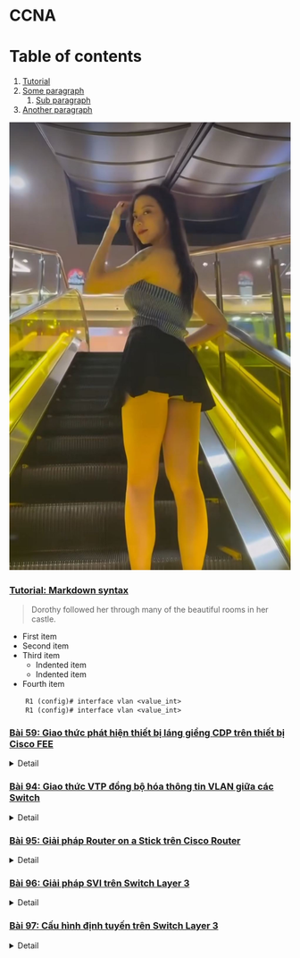 # CCNA

# Table of contents
1. [Tutorial](#tutorial)
2. [Some paragraph](#paragraph1)
    1. [Sub paragraph](#subparagraph1)
3. [Another paragraph](#paragraph2)

![alt text](_kakeZz_(twitter).JPG "Title")

###  [Tutorial: Markdown syntax](https://www.markdownguide.org/basic-syntax/)

> Dorothy followed her through many of the beautiful rooms in her castle.

<ul>
  <li>First item</li>
  <li>Second item</li>
  <li>Third item
    <ul>
      <li>Indented item</li>
      <li>Indented item</li>
    </ul>
  </li>
  <li>Fourth item</li>
</ul>

        R1 (config)# interface vlan <value_int>
        R1 (config)# interface vlan <value_int>


###  [Bài 59: Giao thức phát hiện thiết bị láng giềng CDP trên thiết bị Cisco FEE](https://www.markdownguide.org/basic-syntax/)
<details close>
  <summary>Detail</summary>

#### Note:
<ul>
  <li>CDP đc gửi 60s một lần qua các Switchs và ngược lại</li>
</ul>

#### Configuration code:
> ___Sw (config)#___ interface <value_int></br>
> ___Sw (config-if)#___ no cdp enable => tắt cdp</br>
> ___Sw (config)#___ no cdp run

#### Images:
<div style='display: flex'>
    <img src="1.jpg" width="600" style='margin: 5'>
</div>
</details>

###  [Bài 94: Giao thức VTP đồng bộ hóa thông tin VLAN giữa các Switch](https://www.markdownguide.org/basic-syntax/)
<details close>
  <summary>Detail</summary>

#### Note:
<ul>
  <li>đồng bộ hóa thông tin (VLAN config) giữa các Sw mà không cần manual config cho mỗi cái</li>
  <li>name_domain: phân biệt chữ hoa/thường</li>
  <li>Switch chỉ cập nhật status CỦA NÓ khi chỉ số <strong><em>revision</em></strong> của NÓ <strong><em>bé hơn</em></strong> của Switch gửi, nếu không NÓ sẽ bị cập nhập ngược lại, nếu bằng thì không làm gì</li>
</ul>

#### Configuration code:
> ___Sw (config)#___ vtp domain <name_domain></br>
> ___Sw (config)#___ vtp mode <<strong><em>Server</em></strong>|<strong><em>Client</em></strong>|<strong><em>Transparent</em></strong>></br>
> ___Sw (config)#___ show vtp status

#### Images:
<div style='display: flex'>
    <img src="94_1.jpg" width="300" style='margin: 5'>
</div>
</details>

###  [Bài 95: Giải pháp Router on a Stick trên Cisco Router](https://www.markdownguide.org/basic-syntax/)
<details close>
  <summary>Detail</summary>

#### Note:
<ul>
  <li><strong><em>Bài toán:</em></strong>: kết nối vlan cùng switch, mỗi device trỏ Default gateway -> interface thiết bị kết nối (router) các interfaces của vlan => càng nhiều vlan càng nhiều interface của thiết bị kết nối</li>
  <li><strong><em>Giải pháp:</em></strong> tạo kết nối trunk từ (Switch và Router) => tạo và đặt ip cho các sub-interface => trỏ Default gateway của device tới các sub-interface</li>
</ul>

#### Configuration code:
> ___Sw (config)#___ interface f0/0.1</br>
> ___Sw (config-if)#___ ip address 30.0.0.1 255.0.0.0

#### Images:
<div style='display: flex'>
    <img src="95_1.jpg" height='300' style='margin: 5'>
    <img src="95_2.jpg" height="300" style='margin: 5'>
</div>
</details>

###  [Bài 96: Giải pháp SVI trên Switch Layer 3](https://www.markdownguide.org/basic-syntax/)
<details close>
  <summary>Detail</summary>

#### Note:
<ul>
    <li>Cổng giao tiếp ảo</li>
    <li>Đóng vai trò Default gateway để các interface device trỏ đến</li>
    <li>Nếu chưa xuất hiện vlan, có thể chưa có bất kỳ device nào cắm vào</li>
</ul>

#### Configuration code:

> ___Sw (config)#___ interface vlan 3 </br>
> ___Sw (config-if)#___ ip address 30.0.0.1 255.0.0.0</br>
> ___Sw (config-if)#___ no shutdown</br>
> ___Sw (config-if)#___ exit

> ___Sw (config)#___ interface vlan 5</br>
> ___Sw (config-if)#___ ip address 50.0.0.1 255.0.0.0</br>
> ___Sw (config-if)#___ no shutdown</br>
> ___Sw (config-if)#___ exit

> ___Sw (config)#___ ip routing

> ___Sw (config)#___ no ip routing 

#### Images:

<div style='display: flex'>
    <img src="96_1.jpg" height='300' style='margin: 5'>
</div>
</details>

###  [Bài 97: Cấu hình định tuyến trên Switch Layer 3](https://www.markdownguide.org/basic-syntax/)
<details close>
  <summary>Detail</summary>

#### Note:
<ul>
    <li>Kết nối ra ngoài Internete các device trong VLAN</li>
</ul>

#### Configuration code:

> ___Sw (config)#___ ip route 0.0.0.0 0.0.0.0 10.0.0.1

Thực hiện default route để interface kết nối với router ra được mạng ngoài

> ___R (config)#___ 30.0.0.0 255.0.0.0 10.0.0.2</br>
> ___R (config)#___ 50.0.0.0 255.0.0.0 10.0.0.2

Tại router NAT, route interface kết nối mạng ngoài tới VLAN để nhận hồi đáp từ mạng internet ngoài

> ___Sw (config)#___ interface f0/1</br>
> ___Sw (config-if)#___ no switchport => chuyển layer 2 sang 3</br> 
> ___Sw (config-if)#___ ip address 10.0.0.2 255.0.0.0</br>

Đặt ip cho interface cho cổng giao tiếps

#### Images:

<div style='display: flex'>
    <img src="97_1.jpg" height='300' style='margin: 5'>
</div>
</details>